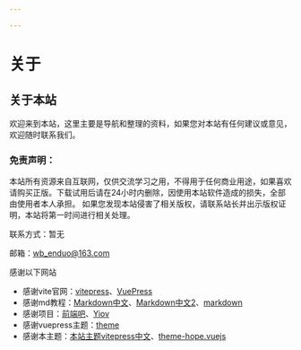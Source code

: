 ```yaml
---

---
```

# 关于

## 关于本站

欢迎来到本站，这里主要是导航和整理的资料，如果您对本站有任何建议或意见，欢迎随时联系我们。

### 免责声明：

本站所有资源来自互联网，仅供交流学习之用，不得用于任何商业用途，如果喜欢请购买正版。下载试用后请在24小时内删除，因使用本站软件造成的损失，全部由使用者本人承担。
如果您发现本站侵害了相关版权，请联系站长并出示版权证明，本站将第一时间进行相关处理。

联系方式：暂无

邮箱：wb_enduo@163.com

感谢以下网站

- 感谢vite官网：[vitepress](https://vitepress.dev/)、[VuePress](https://v2.vuepress.vuejs.org/zh/)
- 感谢md教程：[Markdown中文](http://markdown.p2hp.com)、[Markdown中文2](http://www.markdown.cn/)、[markdown](https://github.com/DavidAnson/markdownlint)
- 感谢项目：[前端吧](https://github.com/msyuan/vitePress-project)、[Yiov](https://github.com/Yiov/vitepress-doc)
- 感谢vuepress主题：[theme](https://theme-hope.vuejs.press)
- 感谢本主题：[本站主题vitepress中文](https://vitepress.yiov.top/)、[theme-hope.vuejs](https://theme-hope.vuejs.press/zh/)
